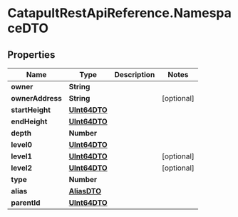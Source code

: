 # CatapultRestApiReference.NamespaceDTO

## Properties
Name | Type | Description | Notes
------------ | ------------- | ------------- | -------------
**owner** | **String** |  | 
**ownerAddress** | **String** |  | [optional] 
**startHeight** | [**UInt64DTO**](UInt64DTO.md) |  | 
**endHeight** | [**UInt64DTO**](UInt64DTO.md) |  | 
**depth** | **Number** |  | 
**level0** | [**UInt64DTO**](UInt64DTO.md) |  | 
**level1** | [**UInt64DTO**](UInt64DTO.md) |  | [optional] 
**level2** | [**UInt64DTO**](UInt64DTO.md) |  | [optional] 
**type** | **Number** |  | 
**alias** | [**AliasDTO**](AliasDTO.md) |  | 
**parentId** | [**UInt64DTO**](UInt64DTO.md) |  | 


